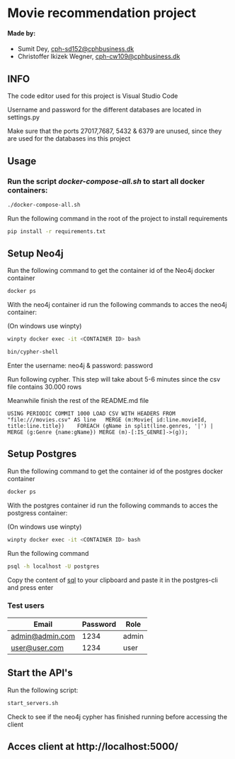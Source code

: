 # Movie recommendation project
#### Made by: ####

* Sumit Dey, cph-sd152@cphbusiness.dk
* Christoffer Ikizek Wegner, cph-cw109@cphbusiness.dk 

## INFO
The code editor used for this project is Visual Studio Code

Username and password for the different databases are located in settings.py

Make sure that the ports 27017,7687, 5432 & 6379 are unused, since they are used for the databases ins this project
## Usage

### Run the script *docker-compose-all.sh* to start all docker containers: ###

```bash
./docker-compose-all.sh
```

Run the following command in the root of the project to install requirements 

```bash
pip install -r requirements.txt
```

## Setup Neo4j

Run the following command to get the container id of the Neo4j docker container
```bash
docker ps
```

With the neo4j container id run the following commands to acces the neo4j container:

(On windows use winpty)

```bash
winpty docker exec -it <CONTAINER ID> bash
```

```bash
bin/cypher-shell
```

Enter the username: neo4j & password: password

Run following cypher. This step will take about 5-6 minutes since the csv file contains 30.000 rows

Meanwhile finish the rest of the README.md file

`USING PERIODIC COMMIT 1000
LOAD CSV WITH HEADERS FROM "file:///movies.csv" AS line  
MERGE (m:Movie{ id:line.movieId, title:line.title})   
FOREACH (gName in split(line.genres, '|') | MERGE (g:Genre {name:gName}) MERGE (m)-[:IS_GENRE]->(g));`

## Setup Postgres

Run the following command to get the container id of the postgres docker container
```bash
docker ps
```

With the postgres container id run the following commands to acces the postgress container:

(On windows use winpty)

```bash
winpty docker exec -it <CONTAINER ID> bash
```

Run the following command
```bash
psql -h localhost -U postgres
```
Copy the content of [sql](https://github.com/dofinator/db_eksamen_22/blob/master/create_tables.sql) to your clipboard and paste it in the postgres-cli and press enter


### Test users
| Email     | Password | Role |
| ----------- | ----------- | ----------- 
| admin@admin.com      | 1234       | admin |
| user@user.com   | 1234       | user |


## Start the API's
Run the following script:

```bash
start_servers.sh
```
Check to see if the neo4j cypher has finished running before accessing the client

## Acces client at http://localhost:5000/
